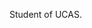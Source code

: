 Student of UCAS.

<!---
Zirrro/Zirrro is a ✨ special ✨ repository because its `README.md` (this file) appears on your GitHub profile.
You can click the Preview link to take a look at your changes.
--->
